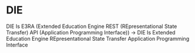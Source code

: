 # DIE
DIE Is E3RA (Extended Education Engine REST (REpresentational State Transfer) API (Application Programming Interface)) -> DIE Is Extended Education Engine REpresentational State Transfer Application Programming Interface
